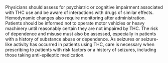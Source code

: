 Physicians should assess for psychiatric or cognitive impairment associated with THC use and be aware of interactions with drugs of similar effects. Hemodynamic changes also require monitoring after administration. Patients should be informed not to operate motor vehicles or heavy machinery until reasonably certain they are not impaired by THC. The risk of dependence and misuse must also be assessed, especially in patients with a history of substance abuse or dependence. As seizures or seizure-like activity has occurred in patients using THC, care is necessary when prescribing to patients with risk factors or a history of seizures, including those taking anti-epileptic medication.